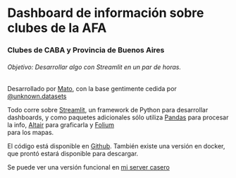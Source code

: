 # Dashboard de información sobre clubes de la AFA

### Clubes de CABA y Provincia de Buenos Aires

###### Objetivo: Desarrollar algo con Streamlit en un par de horas.

Desarrollado por [Mato](https://matog.github.io/cv/), con la base gentimente cedida por [@unknown.datasets](https://linktr.ee/unknow.datasets)  

Todo corre sobre [Streamlit](https://www.streamlit.io), un framework de Python para desarrollar dashboards, y como paquetes adicionales sólo utiliza [Pandas](https://pandas.pydata.org/) para procesar la info, [Altair](https://altair-viz.github.io/) para graficarla y [Folium](https://python-visualization.github.io/folium/)  
para los mapas.  

El código está disponible en [Github](https://github.com/matog/afa-analitics). También existe una versión en docker, que prontó estará disponible para descargar.

Se puede ver una versión funcional en [mi server casero](https://afa-data.carlosbilardo.duckdns.org/)
